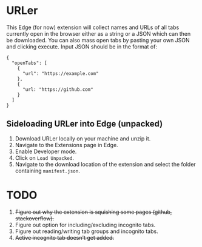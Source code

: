 # URLer

This Edge (for now) extension will collect names and URLs of all tabs currently open in the browser either as a string or a JSON which can then be downloaded. You can also mass open tabs by pasting your own JSON and clicking execute. Input JSON should be in the format of:

```
{
  "openTabs": [
    {
      "url": "https://example.com"
    },
    {
      "url: "https://github.com"
    }
  ]
}
```

## Sideloading URLer into Edge (unpacked)
1. Download URLer locally on your machine and unzip it.
2. Navigate to the Extensions page in Edge.
3. Enable Developer mode.
4. Click on `Load Unpacked`.
5. Navigate to the download location of the extension and select the folder containing `manifest.json`.

# TODO
1. ~~Figure out why the extension is squishing some pages (github, stackoverflow).~~
2. Figure out option for including/excluding incognito tabs.
3. Figure out reading/writing tab groups and incognito tabs.
4. ~~Active incognito tab doesn't get added.~~
